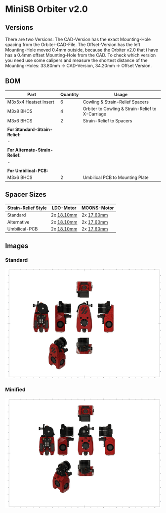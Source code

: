 # MiniSB Orbiter v2.0
## Versions
There are two Versions: The CAD-Version has the exact Mounting-Hole spacing from the Orbiter-CAD-File. The Offset-Version has the left Mounting-Hole moved 0.4mm outside, because the Orbiter v2.0 that i have has a 0.4mm offset Mounting-Hole from the CAD. To check which version you need use some calipers and measure the shortest distance of the Mounting-Holes: 33.80mm -> CAD-Version, 34.20mm -> Offset Version.
## BOM
| Part                         | Quantity | Usage                                                        |
|------------------------------|----------|--------------------------------------------------------------|
| M3x5x4 Heatset Insert        | 6        | Cowling & Strain-Relief Spacers                              |
| M3x8 BHCS                    | 4        | Orbiter to Cowling & Strain-Relief to X-Carriage                                  |
| M3x6 BHCS                    | 2        | Strain-Relief to Spacers                                     |
|                              |          |                                                              |
| **For Standard-Strain-Relief:**  |          |                                                              |
| -                            |          |                                                              |
|                              |          |                                                              |
| **For Alternate-Strain-Relief:** |          |                                                              |
| -                            |          |                                                              |
|                              |          |                                                              |
| **For Umbilical-PCB:**           |          |                                                              |
| M3x6 BHCS                    | 2        | Umbilical PCB to Mounting Plate                              |
## Spacer Sizes
| Strain-Relief Style | LDO-Motor | MOONS-Motor |
|---------|-----|-------|
| Standard | 2x [18.10mm](/Spacers/Octagon-STL/Octagon_Spacer_18.10mm.stl) | 2x [17.60mm](/Spacers/Octagon-STL/Octagon_Spacer_17.60mm.stl) |
| Alternative | 2x [18.10mm](/Spacers/Octagon-STL/Octagon_Spacer_18.10mm.stl) | 2x [17.60mm](/Spacers/Octagon-STL/Octagon_Spacer_17.60mm.stl) |
| Umbilical-PCB | 2x [18.10mm](/Spacers/Octagon-STL/Octagon_Spacer_18.10mm.stl) | 2x [17.60mm](/Spacers/Octagon-STL/Octagon_Spacer_17.60mm.stl) |
## Images
### Standard
![Standard](images/Orbiter-v2.0_1.png)
### Minified
![Minified](images/Orbiter-v2.0-Minified_1.png)

